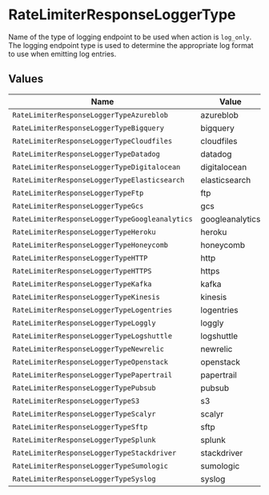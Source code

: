 # RateLimiterResponseLoggerType

Name of the type of logging endpoint to be used when action is `log_only`. The logging endpoint type is used to determine the appropriate log format to use when emitting log entries.


## Values

| Name                                           | Value                                          |
| ---------------------------------------------- | ---------------------------------------------- |
| `RateLimiterResponseLoggerTypeAzureblob`       | azureblob                                      |
| `RateLimiterResponseLoggerTypeBigquery`        | bigquery                                       |
| `RateLimiterResponseLoggerTypeCloudfiles`      | cloudfiles                                     |
| `RateLimiterResponseLoggerTypeDatadog`         | datadog                                        |
| `RateLimiterResponseLoggerTypeDigitalocean`    | digitalocean                                   |
| `RateLimiterResponseLoggerTypeElasticsearch`   | elasticsearch                                  |
| `RateLimiterResponseLoggerTypeFtp`             | ftp                                            |
| `RateLimiterResponseLoggerTypeGcs`             | gcs                                            |
| `RateLimiterResponseLoggerTypeGoogleanalytics` | googleanalytics                                |
| `RateLimiterResponseLoggerTypeHeroku`          | heroku                                         |
| `RateLimiterResponseLoggerTypeHoneycomb`       | honeycomb                                      |
| `RateLimiterResponseLoggerTypeHTTP`            | http                                           |
| `RateLimiterResponseLoggerTypeHTTPS`           | https                                          |
| `RateLimiterResponseLoggerTypeKafka`           | kafka                                          |
| `RateLimiterResponseLoggerTypeKinesis`         | kinesis                                        |
| `RateLimiterResponseLoggerTypeLogentries`      | logentries                                     |
| `RateLimiterResponseLoggerTypeLoggly`          | loggly                                         |
| `RateLimiterResponseLoggerTypeLogshuttle`      | logshuttle                                     |
| `RateLimiterResponseLoggerTypeNewrelic`        | newrelic                                       |
| `RateLimiterResponseLoggerTypeOpenstack`       | openstack                                      |
| `RateLimiterResponseLoggerTypePapertrail`      | papertrail                                     |
| `RateLimiterResponseLoggerTypePubsub`          | pubsub                                         |
| `RateLimiterResponseLoggerTypeS3`              | s3                                             |
| `RateLimiterResponseLoggerTypeScalyr`          | scalyr                                         |
| `RateLimiterResponseLoggerTypeSftp`            | sftp                                           |
| `RateLimiterResponseLoggerTypeSplunk`          | splunk                                         |
| `RateLimiterResponseLoggerTypeStackdriver`     | stackdriver                                    |
| `RateLimiterResponseLoggerTypeSumologic`       | sumologic                                      |
| `RateLimiterResponseLoggerTypeSyslog`          | syslog                                         |